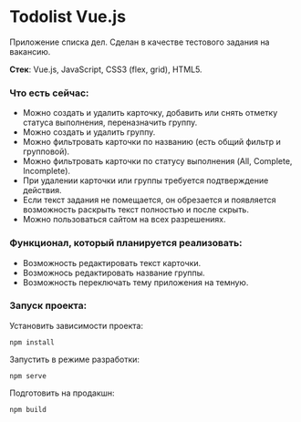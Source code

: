 # Todolist Vue.js

Приложение списка дел. Сделан в качестве тестового задания на вакансию.

**Стек**: Vue.js, JavaScript, CSS3 (flex, grid), HTML5.

### Что есть сейчас:
- Можно создать и удалить карточку, добавить или снять отметку статуса выполнения, переназначить группу.
- Можно создать и удалить группу. 
- Можно фильтровать карточки по названию (есть общий фильтр и групповой).
- Можно фильтровать карточки по статусу выполнения (All, Complete, Incomplete).
- При удалении карточки или группы требуется подтверждение действия.
- Если текст задания не помещается, он обрезается и появляется возможность раскрыть текст полностью и после скрыть.
- Можно пользоваться сайтом на всех разрешениях. 

### Функционал, который планируется реализовать:
- Возможность редактировать текст карточки.
- Возможнось редактировать название группы.
- Возможность переключать тему приложения на темную.

### Запуск проекта:

Установить зависимости проекта:
```
npm install 
```
Запустить в режиме разработки:
```
npm serve 
```
Подготовить на продакшн:
```
npm build 
```
